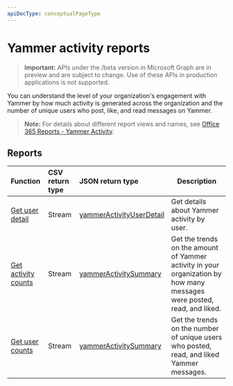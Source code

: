 ```yaml
---
apiDocType: conceptualPageType
---
```

# Yammer activity reports

> **Important:** APIs under the /beta version in Microsoft Graph are in preview and are subject to change. Use of these APIs in production applications is not supported.

You can understand the level of your organization's engagement with Yammer by how much activity is generated across the organization and the number of unique users who post, like, and read messages on Yammer.

> **Note:** For details about different report views and names, see [Office 365 Reports - Yammer Activity](https://support.office.com/client/Yammer-activity-c7c9f938-5b8e-4d52-b1a2-c7c32cb2312a).

## Reports

| Function                                 | CSV return type | JSON return type                         | Description                              |
| :--------------------------------------- | :-------------- | :--------------------------------------- | ---------------------------------------- |
| [Get user detail](../api/reportroot_getyammeractivityuserdetail.md) | Stream          | [yammerActivityUserDetail](../resources/yammeractivityuserdetail.md) | Get details about Yammer activity by user. |
| [Get activity counts](../api/reportroot_getyammeractivitycounts.md) | Stream          | [yammerActivitySummary](../resources/yammeractivitysummary.md) | Get the trends on the amount of Yammer activity in your organization by how many messages were posted, read, and liked. |
| [Get user counts](../api/reportroot_getyammeractivityusercounts.md) | Stream          | [yammerActivitySummary](../resources/yammeractivitysummary.md) | Get the trends on the number of unique users who posted, read, and liked  Yammer messages. |
